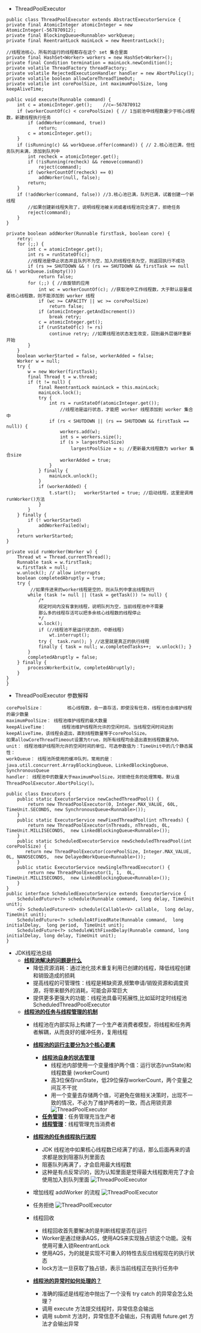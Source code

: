 - ThreadPoolExecutor
```
public class ThreadPoolExecutor extends AbstractExecutorService {
private final AtomicInteger atomicInteger = new AtomicInteger(-567870912);
private final BlockingQueue<Runnable> workQueue;
private final ReentrantLock mainLock = new ReentrantLock();

//线程池核心，所有的运行的线程都存在这个 set 集合里面
private final HashSet<Worker> workers = new HashSet<Worker>();
private final Condition termination = mainLock.newCondition();
private volatile ThreadFactory threadFactory;
private volatile RejectedExecutionHandler handler = new AbortPolicy();
private volatile boolean allowCoreThreadTimeOut;
private volatile int corePoolSize, int maximumPoolSize, long keepAliveTime;

public void execute(Runnable command) {
    int c = atomicInteger.get();	//c=-567870912
    if (workerCountOf(c) < corePoolSize) { // 1当前池中线程数量少于核心线程数，新建线程执行任务
        if (addWorker(command, true))
            return;
        c = atomicInteger.get();
    }
    if (isRunning(c) && workQueue.offer(command)) { // 2.核心池已满，但任务队列未满，添加到队列中
        int recheck = atomicInteger.get();
        if (!isRunning(recheck) && remove(command))
            reject(command);
        if (workerCountOf(recheck) == 0)
            addWorker(null, false);
        return;
    }
    if (!addWorker(command, false)) //3.核心池已满，队列已满，试着创建一个新线程
        //如果创建新线程失败了，说明线程池被关闭或者线程池完全满了，拒绝任务
        reject(command);
    }
}

private boolean addWorker(Runnable firstTask, boolean core) {
    retry:
    for (;;) {
        int c = atomicInteger.get();
        int rs = runStateOf(c);
        //线程池是停止状态并且队列不为空，加入的线程任务为空，则返回执行不成功
        if (rs >= SHUTDOWN && ! (rs == SHUTDOWN && firstTask == null && ! workQueue.isEmpty()))
            return false;
        for (;;) { //自旋锁的应用
            int wc = workerCountOf(c); //获取池中工作线程数，大于默认容量或者核心线程数，则不能添加到 worker 线程
            if (wc >= CAPACITY || wc >= corePoolSize)
                return false;
            if (atomicInteger.getAndIncrement())
                break retry;
            c = atomicInteger.get(); 
            if (runStateOf(c) != rs)
                continue retry; //如果线程池状态发生改变，回到最外层循环重新开始
        }
    }
    boolean workerStarted = false, workerAdded = false;
    Worker w = null;
    try {
        w = new Worker(firstTask);
        final Thread t = w.thread;
        if (t != null) {
            final ReentrantLock mainLock = this.mainLock;
            mainLock.lock();
            try {
                int rs = runStateOf(atomicInteger.get());
                    //线程池是运行状态，才能把 worker 线程添加到 worker 集合中
                if (rs < SHUTDOWN || (rs == SHUTDOWN && firstTask == null)) {
                    workers.add(w);
                    int s = workers.size();
                    if (s > largestPoolSize)
                        largestPoolSize = s; //更新最大线程数为 worker 集合size
                    workerAdded = true;
                }
            } finally {
                mainLock.unlock();
            }
            if (workerAdded) {
                t.start();   workerStarted = true; //启动线程，这里是调用 runWorker()方法
            }
        }
    } finally {
        if (! workerStarted)
            addWorkerFailed(w);
    }
    return workerStarted;
}

private void runWorker(Worker w) {
    Thread wt = Thread.currentThread();
    Runnable task = w.firstTask;
    w.firstTask = null;
    w.unlock(); // allow interrupts
    boolean completedAbruptly = true;
    try {
         //如果传进来的worker线程是空的，则从队列中拿出线程执行
        while (task != null || (task = getTask()) != null) {
            /*
            规定时间内没有拿到线程，说明队列为空，当前线程池中不需要
            那么多的线程存活可以把多余核心线程数的线程停止
            */
            w.lock();
            if (//线程池不是运行状态的，中断线程)
                wt.interrupt();
            try {  task.run(); } //这里就是真正的执行线程
            finally { task = null; w.completedTasks++;  w.unlock(); }
        }
        completedAbruptly = false;
    } finally {
        processWorkerExit(w, completedAbruptly);
    }
}
}
```

- ThreadPoolExecutor 参数解释
```
corePoolSize：         核心线程数，会一直存活，即使没有任务，线程池也会维护线程的最少数量
maximumPoolSize： 线程池维护线程的最大数量
keepAliveTime：      线程池维护线程所允许的空闲时间，当线程空闲时间达到keepAliveTime，该线程会退出，直到线程数量等于corePoolSize。
如果allowCoreThreadTimeout设置为true，则所有线程均会退出直到线程数量为0。
unit： 线程池维护线程所允许的空闲时间的单位、可选参数值为：TimeUnit中的几个静态属性：
workQueue： 线程池所使用的缓冲队列，常用的是：java.util.concurrent.ArrayBlockingQueue、LinkedBlockingQueue、SynchronousQueue
handler： 线程池中的数量大于maximumPoolSize，对拒绝任务的处理策略，默认值ThreadPoolExecutor.AbortPolicy()。

public class Executors {
    public static ExecutorService newCachedThreadPool() {
        return new ThreadPoolExecutor(0, Integer.MAX_VALUE, 60L, TimeUnit.SECONDS, new SynchronousQueue<Runnable>());
    }
    public static ExecutorService newFixedThreadPool(int nThreads) {
        return new ThreadPoolExecutor(nThreads, nThreads, 0L, TimeUnit.MILLISECONDS,  new LinkedBlockingQueue<Runnable>());
    }
    public static ScheduledExecutorService newScheduledThreadPool(int corePoolSize) {
       return new ThreadPoolExecutor(corePoolSize, Integer.MAX_VALUE, 0L, NANOSECONDS,  new DelayedWorkQueue<Runnable>());
    }
    public static ExecutorService newSingleThreadExecutor() {
        return new ThreadPoolExecutor(1, 1,  0L, TimeUnit.MILLISECONDS,  new LinkedBlockingQueue<Runnable>());
    }
}
public interface ScheduledExecutorService extends ExecutorService {
    ScheduledFuture<?> schedule(Runnable command, long delay, TimeUnit unit);
    <V> ScheduledFuture<V> schedule(Callable<V> callable,  long delay, TimeUnit unit);
    ScheduledFuture<?> scheduleAtFixedRate(Runnable command,  long initialDelay,  long period,  TimeUnit unit);
    ScheduledFuture<?> scheduleWithFixedDelay(Runnable command, long initialDelay, long delay, TimeUnit unit);
}
```
- JDK线程池总结
    - **[线程池解决的问题是什么](#)**
        - 降低资源消耗：通过池化技术重复利用已创建的线程，降低线程创建和销毁造成的损耗
        - 提高线程的可管理性：线程是稀缺资源,频繁申请/销毁资源和调度资源，将带来额外的消耗，可能会非常巨大
        - 提供更多更强大的功能：线程池具备可拓展性,比如延时定时线程池ScheduledThreadPoolExecutor
    - **[线程池的任务与线程管理的机制](#)**
        - 线程池在内部实际上构建了一个生产者消费者模型，将线程和任务两者解耦，从而良好的缓冲任务，复用线程
        - **[线程池的运行主要分为3个核心要素](#)**
            - **[线程池自身的状态管理](#)**
                - 线程池内部使用一个变量维护两个值：运行状态(runState)和线程数量 (workerCount)
                - 高3位保存runState，低29位保存workerCount，两个变量之间互不干扰
                - 用一个变量去存储两个值，可避免在做相关决策时，出现不一致的情况，不必为了维护两者的一致，而占用锁资源
            ![ThreadPoolExecutor](https://github.com/caesar-empereur/read-book/blob/master/photo/conc/线程池状态.png)
            - **[任务管理](#)**：任务管理充当生产者
            - **[线程管理](#)**：线程管理充当消费者
        - **[线程池的任务线程执行流程](#)**
            - JDK 线程池中如果核心线程数已经满了的话，那么后面再来的请求都是放到阻塞队列里面去
            - 阻塞队列再满了，才会启用最大线程数
            - 这种是有点反常识的，因为认知里面是觉得最大线程数用完了才会使用加入到队列里面
            ![ThreadPoolExecutor](https://github.com/caesar-empereur/read-book/blob/master/photo/conc/ThreadPoolExecutor.png)
        - 增加线程 addWorker 的流程
        ![ThreadPoolExecutor](https://github.com/caesar-empereur/read-book/blob/master/photo/conc/增加线程流程.png)

        - 任务拒绝
        ![ThreadPoolExecutor](https://github.com/caesar-empereur/read-book/blob/master/photo/conc/线程池拒绝策略.png)
        - 线程回收
            - 线程回收首先要解决的是判断线程是否在运行
            - Worker是通过继承AQS，使用AQS来实现独占锁这个功能。没有使用可重入锁ReentrantLock
            - 使用AQS，为的就是实现不可重入的特性去反应线程现在的执行状态
            - lock方法一旦获取了独占锁，表示当前线程正在执行任务中
        - **[线程池的异常时如何处理的？](#)**
            - 准确的描述是线程池中抛出了一个没有 try catch 的异常会怎么处理？
            - 调用 execute 方法提交线程时，异常信息会输出
            - 调用 submit 方法时，异常信息不会输出，只有调用 future.get 方法才会输出异常

